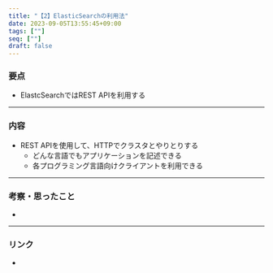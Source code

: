 ```yaml
---
title: "【2】ElasticSearchの利用法"
date: 2023-09-05T13:55:45+09:00
tags: [""]
seq: [""]
draft: false
---
```


### 要点
- ElastcSearchではREST APIを利用する


---
### 内容
- REST APIを使用して、HTTPでクラスタとやりとりする
  - どんな言語でもアプリケーションを記述できる
  - 各プログラミング言語向けクライアントを利用できる

---
### 考察・思ったこと
- 

---
### リンク
- 